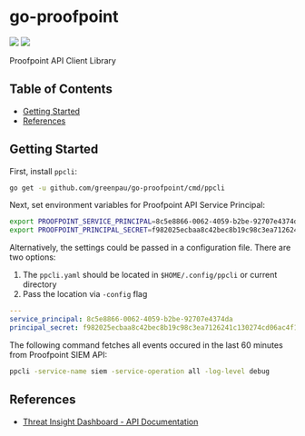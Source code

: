 # go-proofpoint

<a href="https://github.com/greenpau/go-proofpoint/actions/" target="_blank"><img src="https://github.com/greenpau/go-proofpoint/workflows/build/badge.svg?branch=main"></a>
<a href="https://pkg.go.dev/github.com/greenpau/go-proofpoint" target="_blank"><img src="https://img.shields.io/badge/godoc-reference-blue.svg"></a>

Proofpoint API Client Library

<!-- begin-markdown-toc -->
## Table of Contents

* [Getting Started](#getting-started)
* [References](#references)

<!-- end-markdown-toc -->

## Getting Started

First, install `ppcli`:

```bash
go get -u github.com/greenpau/go-proofpoint/cmd/ppcli
```

Next, set environment variables for Proofpoint API Service Principal:

```bash
export PROOFPOINT_SERVICE_PRINCIPAL=8c5e8866-0062-4059-b2be-92707e4374da
export PROOFPOINT_PRINCIPAL_SECRET=f982025ecbaa8c42bec8b19c98c3ea7126241c130274cd06ac4f15cbd3ec5313737a425f
```

Alternatively, the settings could be passed in a configuration file. There are
two options:

1. The `ppcli.yaml` should be located in `$HOME/.config/ppcli` or current directory
2. Pass the location via `-config` flag

```yaml
---
service_principal: 8c5e8866-0062-4059-b2be-92707e4374da
principal_secret: f982025ecbaa8c42bec8b19c98c3ea7126241c130274cd06ac4f15cbd3ec5313737a425f
```

The following command fetches all events occured in the last 60 minutes
from Proofpoint SIEM API:

```bash
ppcli -service-name siem -service-operation all -log-level debug
```

## References

* [Threat Insight Dashboard - API Documentation](https://help.proofpoint.com/Threat_Insight_Dashboard/API_Documentation)
